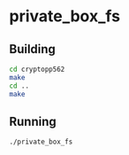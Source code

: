 # private_box_fs

## Building

```bash
cd cryptopp562
make
cd ..
make
```

## Running

```bash
./private_box_fs
```